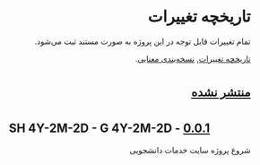 <div dir="rtl">

# تاریخچه تغییرات
تمام تغییرات قابل توجه در این پروژه به صورت مستند ثبت می‌شود.

[تاریخچه تغییرات](https://keepachangelog.com/fa-IR/1.0.0/),    [نسخه‌بندی معنایی](https://semver.org/lang/fa/).

#

## [منتشر نشده][Unreleased]

#
<div align="center">

## [0.0.1] - SH 4Y-2M-2D - G 4Y-2M-2D
</div>

شروع پروژه سایت خدمات دانشجویی


[Unreleased]: https://github.com/md-akhi/studentServices/compare/v0.0.1...HEAD
[x.y.z]: https://github.com/md-akhi/studentServices/compare/v0.0.1...v0.1.0
[0.0.1]: https://github.com/md-akhi/studentServices/releases/tag/v0.0.1



<!--

### Added
-  by [@](https://github.com/).

### Fixed
- 

### Changed
- 

### Deprecated
- 

### Removed
- 

### Security
- 

-->
